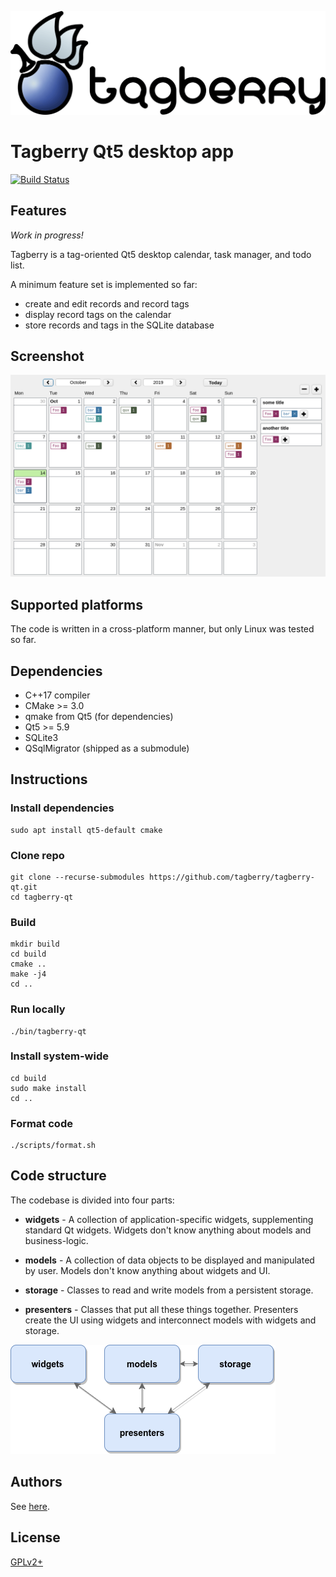 ![Tagberry](./images/logo.png)

# Tagberry Qt5 desktop app

[![Build Status](https://travis-ci.org/tagberry/tagberry-qt.svg?branch=master)](https://travis-ci.org/tagberry/tagberry-qt)

## Features

*Work in progress!*

Tagberry is a tag-oriented Qt5 desktop calendar, task manager, and todo list.

A minimum feature set is implemented so far:

* create and edit records and record tags
* display record tags on the calendar
* store records and tags in the SQLite database

## Screenshot

![Screenshot](./images/screenshot.png)

## Supported platforms

The code is written in a cross-platform manner, but only Linux was tested so far.

## Dependencies

* C++17 compiler
* CMake >= 3.0
* qmake from Qt5 (for dependencies)
* Qt5 >= 5.9
* SQLite3
* QSqlMigrator (shipped as a submodule)

## Instructions

### Install dependencies

```
sudo apt install qt5-default cmake
```

### Clone repo

```
git clone --recurse-submodules https://github.com/tagberry/tagberry-qt.git
cd tagberry-qt
```

### Build

```
mkdir build
cd build
cmake ..
make -j4
cd ..
```

### Run locally

```
./bin/tagberry-qt
```

### Install system-wide

```
cd build
sudo make install
cd ..
```

### Format code

```
./scripts/format.sh
```

## Code structure

The codebase is divided into four parts:

* **widgets** - A collection of application-specific widgets, supplementing standard Qt widgets. Widgets don't know anything about models and business-logic.

* **models** - A collection of data objects to be displayed and manipulated by user. Models don't know anything about widgets and UI.

* **storage** - Classes to read and write models from a persistent storage.

* **presenters** - Classes that put all these things together. Presenters create the UI using widgets and interconnect models with widgets and storage.

![Code Structure](./images/diagram.png)

## Authors

See [here](https://github.com/tagberry/tagberry-qt/graphs/contributors).

## License

[GPLv2+](LICENSE)
